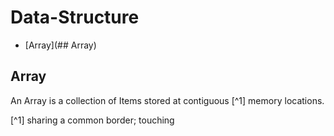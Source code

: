 # Data-Structure
 * [Array](## Array)
 
## Array

An Array is a collection of Items stored at contiguous [^1] memory locations.

[^1] sharing a common border; touching 